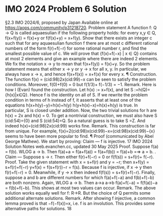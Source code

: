 # IMO 2024 Problem 6 Solution

§2.3 IMO 2024/6, proposed by Japan
Available online at https://aops.com/community/p31218720.
Problem statement
A function f: Q → Q is called aquaesulian if the following property holds: for every
x,y ∈ Q,
f(x+f(y)) = f(x)+y or f(f(x)+y) = x+f(y).
Show that there exists an integer c such that for any aquaesulian function f there
are at most c different rational numbers of the form f(r)+f(−r) for some rational
number r, and find the smallest possible value of c.
We will prove that
{f(x)+f(−x) | x ∈ Q}
contains at most 2 elements and give an example where there are indeed 2 elements.
We fix the notation x → y to mean that f(x+f(y)) = f(x)+y. So the problem
statement means that either x → y or y → x for all x, y. In particular, we always have
x → x, and hence
f(x+f(x)) = x+f(x)
for every x.
¶ Construction. The function
f(x) = (cid:98)2x(cid:99)−x
can be seen to satisfy the problem conditions. Moreover, f(0)+f(0) = 0 but f(1/3)+
f(−1/3) = −1.
Remark. Here is how I (Evan) found the construction. Let h(x) := x+f(x), and let
S :=h(Q)={h(x)|x∈Q}. Hence f is the identity on all of S. If we rewrite the problem
condition in terms of h instead of f, it asserts that at least one of the equations
h(x+h(y)−y)=h(x)+h(y)
h(y+h(x)−x)=h(x)+h(y)
is true. In particular, S is closed under addition.
Now, the two trivial solutions for h are h(x) = 2x and h(x) = 0. To get a nontrivial
construction, we must also have S (cid:54)={0} and S (cid:54)=Q. So a natural guess is to take S =Z.
And indeed h(x)=(cid:98)2x(cid:99) works fine.
Remark. This construction is far from unique. For example, f(x)=2(cid:98)x(cid:99)−x=(cid:98)x(cid:99)−{x}
seems to have been more popular to find.
¶ Proof (communicated by Abel George Mathew). We start by proving:
Claim — f is injective.
17
IMO 2024 Solution Notes web.evanchen.cc, updated 30 May 2025
Proof. Suppose f(a) = f(b). WLOG a → b. Then
f(a)+a = f(a+f(a)) = f(a+f(b)) = f(a)+b =⇒ a = b. .
Claim — Suppose s → r. Then either f(r)+f(−r) = 0 or f(f(s)) = s+f(r)+
f(−r).
Proof. Take the given statement with x = s+f(r) and y = −r; then
x+f(y) = s+f(r)+f(−r)
y+f(x) = f(s+f(r))−r = f(s).
Because f is injective, if x → y then f(r)+f(−r) = 0. Meanwhile, if y → x then indeed
f(f(s)) = s+f(r)+f(−r).
Finally, suppose a and b are different numbers for which f(a)+f(−a) and f(b)+f(−b)
are both nonzero. Again, WLOG a → b. Then
a→a a→b
f(a)+f(−a) = f(f(a))−a = f(b)+f(−b).
This shows at most two values can occur.
Remark. The above solution works equally well for f: R→R. But the choice of Q permits
some additional alternate solutions.
Remark. After showing f injective, a common lemma proved is that −f(−f(x))=x, i.e.
f is an involution. This provides some alternative paths for solutions.
18